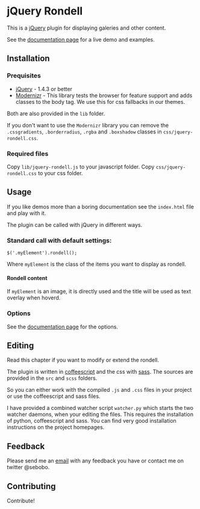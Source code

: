 jQuery Rondell
=============

This is a [jQuery](http://www.jquery.com) plugin for displaying galeries and other content.

See the [documentation page](http://sebobo.github.com/jquery.rondell/) for a live demo and examples.


Installation
------------

### Prequisites

 * [jQuery](http://www.jquery.com) - 1.4.3 or better
 * [Modernizr](http://www.modernizr.com) - This library tests the browser for feature support and adds classes to the body tag. We use this for css fallbacks in our themes.
 
Both are also provided in the `lib` folder. 

If you don't want to use the `Modernizr` library you can remove the `.cssgradients`, `.borderradius`, `.rgba` and `.boxshadow` classes in `css/jquery-rondell.css`.

### Required files

Copy `lib/jquery-rondell.js` to your javascript folder.
Copy `css/jquery-rondell.css` to your css folder.


Usage
-----

If you like demos more than a boring documentation see the `index.html` file and play with it.

The plugin can be called with jQuery in different ways.
    
### Standard call with default settings:

    $('.myElement').rondell();
    
Where `myElement` is the class of the items you want to display as rondell.

#### Rondell content

If `myElement` is an image, it is directly used and the title will be used as text overlay when hoverd.

### Options

See the [documentation page](http://sebobo.github.com/jquery.rondell/) for the options.

Editing
-------

Read this chapter if you want to modify or extend the rondell.

The plugin is written in [coffeescript](http://jashkenas.github.com/coffee-script/) and the css with [sass](http://sass-lang.com/).
The sources are provided in the `src` and `scss` folders.  

So you can either work with the compiled `.js` and `.css` files in your project or use the coffeescript and sass files.

I have provided a combined watcher script `watcher.py` which starts the two watcher daemons, when your editing the files.
This requires the installation of python, coffeescript and sass. You can find very good installation instructions on the project homepages.

Feedback
--------

Please send me an [email](sebastian@helzle.net) with any feedback you have or contact me on twitter @sebobo.

Contributing
------------

Contribute!
